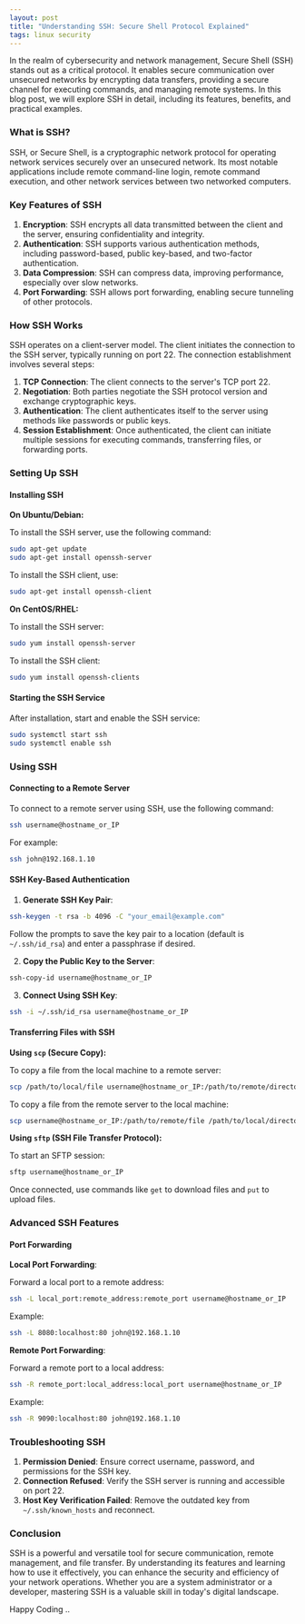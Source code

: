 ```yaml
---
layout: post
title: "Understanding SSH: Secure Shell Protocol Explained"
tags: linux security
---
```


In the realm of cybersecurity and network management, Secure Shell (SSH) stands out as a critical protocol. It enables secure communication over unsecured networks by encrypting data transfers, providing a secure channel for executing commands, and managing remote systems. In this blog post, we will explore SSH in detail, including its features, benefits, and practical examples.

### What is SSH?

SSH, or Secure Shell, is a cryptographic network protocol for operating network services securely over an unsecured network. Its most notable applications include remote command-line login, remote command execution, and other network services between two networked computers.

### Key Features of SSH

1. **Encryption**: SSH encrypts all data transmitted between the client and the server, ensuring confidentiality and integrity.
2. **Authentication**: SSH supports various authentication methods, including password-based, public key-based, and two-factor authentication.
3. **Data Compression**: SSH can compress data, improving performance, especially over slow networks.
4. **Port Forwarding**: SSH allows port forwarding, enabling secure tunneling of other protocols.

### How SSH Works

SSH operates on a client-server model. The client initiates the connection to the SSH server, typically running on port 22. The connection establishment involves several steps:

1. **TCP Connection**: The client connects to the server's TCP port 22.
2. **Negotiation**: Both parties negotiate the SSH protocol version and exchange cryptographic keys.
3. **Authentication**: The client authenticates itself to the server using methods like passwords or public keys.
4. **Session Establishment**: Once authenticated, the client can initiate multiple sessions for executing commands, transferring files, or forwarding ports.

### Setting Up SSH

#### Installing SSH

**On Ubuntu/Debian:**

To install the SSH server, use the following command:

```bash
sudo apt-get update
sudo apt-get install openssh-server
```

To install the SSH client, use:

```bash
sudo apt-get install openssh-client
```

**On CentOS/RHEL:**

To install the SSH server:

```bash
sudo yum install openssh-server
```

To install the SSH client:

```bash
sudo yum install openssh-clients
```

#### Starting the SSH Service

After installation, start and enable the SSH service:

```bash
sudo systemctl start ssh
sudo systemctl enable ssh
```

### Using SSH

#### Connecting to a Remote Server

To connect to a remote server using SSH, use the following command:

```bash
ssh username@hostname_or_IP
```

For example:

```bash
ssh john@192.168.1.10
```

#### SSH Key-Based Authentication

1. **Generate SSH Key Pair**:

```bash
ssh-keygen -t rsa -b 4096 -C "your_email@example.com"
```

Follow the prompts to save the key pair to a location (default is `~/.ssh/id_rsa`) and enter a passphrase if desired.

2. **Copy the Public Key to the Server**:

```bash
ssh-copy-id username@hostname_or_IP
```

3. **Connect Using SSH Key**:

```bash
ssh -i ~/.ssh/id_rsa username@hostname_or_IP
```

#### Transferring Files with SSH

**Using `scp` (Secure Copy):**

To copy a file from the local machine to a remote server:

```bash
scp /path/to/local/file username@hostname_or_IP:/path/to/remote/directory
```

To copy a file from the remote server to the local machine:

```bash
scp username@hostname_or_IP:/path/to/remote/file /path/to/local/directory
```

**Using `sftp` (SSH File Transfer Protocol):**

To start an SFTP session:

```bash
sftp username@hostname_or_IP
```

Once connected, use commands like `get` to download files and `put` to upload files.

### Advanced SSH Features

#### Port Forwarding

**Local Port Forwarding**:

Forward a local port to a remote address:

```bash
ssh -L local_port:remote_address:remote_port username@hostname_or_IP
```

Example:

```bash
ssh -L 8080:localhost:80 john@192.168.1.10
```

**Remote Port Forwarding**:

Forward a remote port to a local address:

```bash
ssh -R remote_port:local_address:local_port username@hostname_or_IP
```

Example:

```bash
ssh -R 9090:localhost:80 john@192.168.1.10
```

### Troubleshooting SSH

1. **Permission Denied**: Ensure correct username, password, and permissions for the SSH key.
2. **Connection Refused**: Verify the SSH server is running and accessible on port 22.
3. **Host Key Verification Failed**: Remove the outdated key from `~/.ssh/known_hosts` and reconnect.

### Conclusion

SSH is a powerful and versatile tool for secure communication, remote management, and file transfer. By understanding its features and learning how to use it effectively, you can enhance the security and efficiency of your network operations. Whether you are a system administrator or a developer, mastering SSH is a valuable skill in today's digital landscape.


Happy Coding ..
